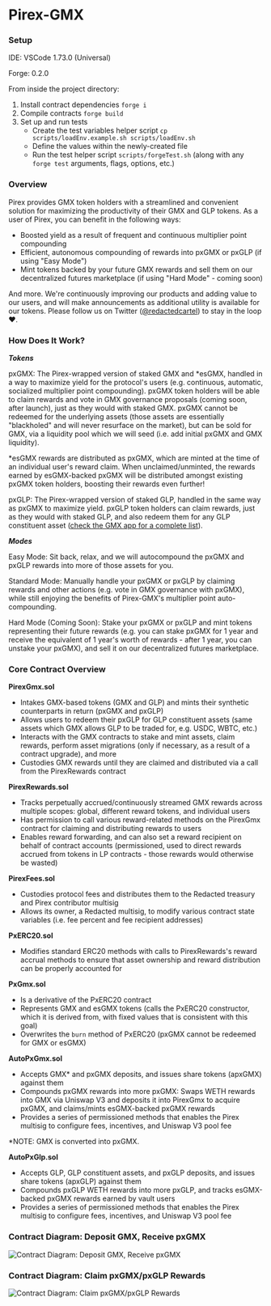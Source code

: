 # Pirex-GMX

### Setup

IDE: VSCode 1.73.0 (Universal)

Forge: 0.2.0

From inside the project directory:

1. Install contract dependencies `forge i`
2. Compile contracts `forge build`
3. Set up and run tests
   - Create the test variables helper script `cp scripts/loadEnv.example.sh scripts/loadEnv.sh`
   - Define the values within the newly-created file
   - Run the test helper script `scripts/forgeTest.sh` (along with any `forge test` arguments, flags, options, etc.)

### Overview

Pirex provides GMX token holders with a streamlined and convenient solution for maximizing the productivity of their GMX and GLP tokens. As a user of Pirex, you can benefit in the following ways:

- Boosted yield as a result of frequent and continuous multiplier point compounding
- Efficient, autonomous compounding of rewards into pxGMX or pxGLP (if using "Easy Mode")
- Mint tokens backed by your future GMX rewards and sell them on our decentralized futures marketplace (if using "Hard Mode" - coming soon)

And more. We're continuously improving our products and adding value to our users, and will make announcements as additional utility is available for our tokens. Please follow us on Twitter ([@redactedcartel](https://twitter.com/redactedcartel)) to stay in the loop ❤️.

### How Does It Work?

**_Tokens_**

pxGMX: The Pirex-wrapped version of staked GMX and \*esGMX, handled in a way to maximize yield for the protocol's users (e.g. continuous, automatic, socialized multiplier point compounding). pxGMX token holders will be able to claim rewards and vote in GMX governance proposals (coming soon, after launch), just as they would with staked GMX. pxGMX cannot be redeemed for the underlying assets (those assets are essentially "blackholed" and will never resurface on the market), but can be sold for GMX, via a liquidity pool which we will seed (i.e. add initial pxGMX and GMX liquidity).

\*esGMX rewards are distributed as pxGMX, which are minted at the time of an individual user's reward claim. When unclaimed/unminted, the rewards earned by esGMX-backed pxGMX will be distributed amongst existing pxGMX token holders, boosting their rewards even further!

pxGLP: The Pirex-wrapped version of staked GLP, handled in the same way as pxGMX to maximize yield. pxGLP token holders can claim rewards, just as they would with staked GLP, and also redeem them for any GLP constituent asset ([check the GMX app for a complete list](https://app.gmx.io/#/buy_glp#redeem)).

**_Modes_**

Easy Mode: Sit back, relax, and we will autocompound the pxGMX and pxGLP rewards into more of those assets for you.

Standard Mode: Manually handle your pxGMX or pxGLP by claiming rewards and other actions (e.g. vote in GMX governance with pxGMX), while still enjoying the benefits of Pirex-GMX's multiplier point auto-compounding.

Hard Mode (Coming Soon): Stake your pxGMX or pxGLP and mint tokens representing their future rewards (e.g. you can stake pxGMX for 1 year and receive the equivalent of 1 year's worth of rewards - after 1 year, you can unstake your pxGMX), and sell it on our decentralized futures marketplace.

### Core Contract Overview

**PirexGmx.sol**

- Intakes GMX-based tokens (GMX and GLP) and mints their synthetic counterparts in return (pxGMX and pxGLP)
- Allows users to redeem their pxGLP for GLP constituent assets (same assets which GMX allows GLP to be traded for, e.g. USDC, WBTC, etc.)
- Interacts with the GMX contracts to stake and mint assets, claim rewards, perform asset migrations (only if necessary, as a result of a contract upgrade), and more
- Custodies GMX rewards until they are claimed and distributed via a call from the PirexRewards contract

**PirexRewards.sol**

- Tracks perpetually accrued/continuously streamed GMX rewards across multiple scopes: global, different reward tokens, and individual users
- Has permission to call various reward-related methods on the PirexGmx contract for claiming and distributing rewards to users
- Enables reward forwarding, and can also set a reward recipient on behalf of contract accounts (permissioned, used to direct rewards accrued from tokens in LP contracts - those rewards would otherwise be wasted)

**PirexFees.sol**

- Custodies protocol fees and distributes them to the Redacted treasury and Pirex contributor multisig
- Allows its owner, a Redacted multisig, to modify various contract state variables (i.e. fee percent and fee recipient addresses)

**PxERC20.sol**

- Modifies standard ERC20 methods with calls to PirexRewards's reward accrual methods to ensure that asset ownership and reward distribution can be properly accounted for

**PxGmx.sol**

- Is a derivative of the PxERC20 contract
- Represents GMX and esGMX tokens (calls the PxERC20 constructor, which it is derived from, with fixed values that is consistent with this goal)
- Overwrites the `burn` method of PxERC20 (pxGMX cannot be redeemed for GMX or esGMX)

**AutoPxGmx.sol**

- Accepts GMX\* and pxGMX deposits, and issues share tokens (apxGMX) against them
- Compounds pxGMX rewards into more pxGMX: Swaps WETH rewards into GMX via Uniswap V3 and deposits it into PirexGmx to acquire pxGMX, and claims/mints esGMX-backed pxGMX rewards
- Provides a series of permissioned methods that enables the Pirex multisig to configure fees, incentives, and Uniswap V3 pool fee

\*NOTE: GMX is converted into pxGMX.

**AutoPxGlp.sol**

- Accepts GLP, GLP constituent assets, and pxGLP deposits, and issues share tokens (apxGLP) against them
- Compounds pxGLP WETH rewards into more pxGLP, and tracks esGMX-backed pxGMX rewards earned by vault users
- Provides a series of permissioned methods that enables the Pirex multisig to configure fees, incentives, and Uniswap V3 pool fee

### Contract Diagram: Deposit GMX, Receive pxGMX

![Contract Diagram: Deposit GMX, Receive pxGMX](https://i.imgur.com/5qEKj8q.png)

### Contract Diagram: Claim pxGMX/pxGLP Rewards

![Contract Diagram: Claim pxGMX/pxGLP Rewards](https://i.imgur.com/NqaxI2P.png)
